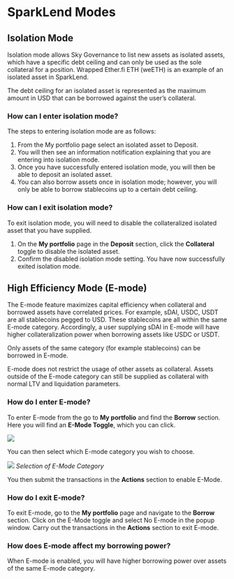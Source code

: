 # SparkLend Modes

## Isolation Mode
Isolation mode allows Sky Governance to list new assets as isolated assets, which have a specific debt ceiling and can only be used as the sole collateral for a position. Wrapped Ether.fi ETH (weETH) is an example of an isolated asset in SparkLend.

The debt ceiling for an isolated asset is represented as the maximum amount in USD that can be borrowed against the user’s collateral.

### How can I enter isolation mode?

The steps to entering isolation mode are as follows:

1. From the My portfolio page select an isolated asset to Deposit.
2. You will then see an information notification explaining that you are entering into isolation mode.
3. Once you have successfully entered isolation mode, you will then be able to deposit an isolated asset.
4. You can also borrow assets once in isolation mode; however, you will only be able to borrow stablecoins up to a certain debt ceiling.

### How can I exit isolation mode?

To exit isolation mode, you will need to disable the collateralized isolated asset that you have supplied.

1. On the **My portfolio** page in the **Deposit** section, click the **Collateral** toggle to disable the isolated asset.
2. Confirm the disabled isolation mode setting. You have now successfully exited isolation mode.

## High Efficiency Mode (E-mode)

The E-mode feature maximizes capital efficiency when collateral and borrowed assets have correlated prices. For example, sDAI, USDC, USDT are all stablecoins pegged to USD. These stablecoins are all within the same E-mode category. Accordingly, a user supplying sDAI in E-mode will have higher collateralization power when borrowing assets like USDC or USDT.

Only assets of the same category (for example stablecoins) can be borrowed in E-mode.

E-mode does not restrict the usage of other assets as collateral. Assets outside of the E-mode category can still be supplied as collateral with normal LTV and liquidation parameters.

### How do I enter E-mode?

To enter E-mode from the go to **My portfolio** and find the **Borrow** section. Here you will find an **E-Mode Toggle**, which you can click.

![](/assets/e-mode.png)

You can then select which E-mode category you wish to choose.

![](/assets/e-mode-eth.png)
*Selection of E-Mode Category*

You then submit the transactions in the **Actions** section to enable E-Mode.

### How do I exit E-mode?

To exit E-mode, go to the **My portfolio** page and navigate to the **Borrow** section. Click on the E-Mode toggle and select No E-mode in the popup window. Carry out the transactions in the **Actions** section to exit E-mode.

### How does E-mode affect my borrowing power?

When E-mode is enabled, you will have higher borrowing power over assets of the same E-mode category.